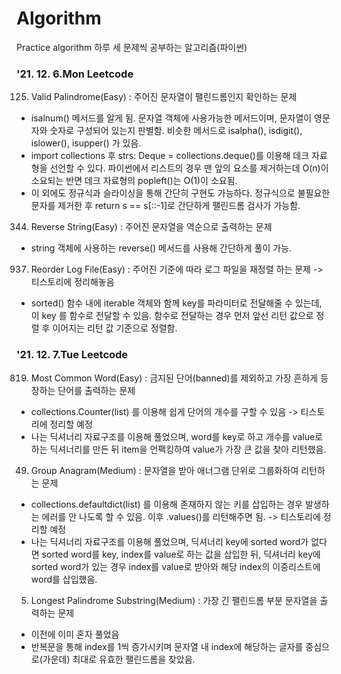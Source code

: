 # Algorithm
Practice algorithm
하루 세 문제씩 공부하는 알고리즘(파이썬)

### '21. 12. 6.Mon Leetcode

125. Valid Palindrome(Easy) : 주어진 문자열이 팰린드롬인지 확인하는 문제
 - isalnum() 메서드를 알게 됨. 문자열 객체에 사용가능한 메서드이며, 문자열이 영문자와 숫자로 구성되어 있는지 판별함. 비슷한 메서드로 isalpha(), isdigit(), islower(), isupper() 가 있음.
 - import collections 후 strs: Deque = collections.deque()를 이용해 데크 자료형을 선언할 수 있다. 파이썬에서 리스트의 경우 맨 앞의 요소를 제거하는데 O(n)이 소요되는 반면 데크 자료형의 popleft()는 O(1)이 소요됨. 
 - 이 외에도 정규식과 슬라이싱을 통해 간단히 구현도 가능하다. 정규식으로 불필요한 문자를 제거한 후 return s == s[::-1]로 간단하게 팰린드롬 검사가 가능함.

344. Reverse String(Easy) : 주어진 문자열을 역순으로 출력하는 문제
 - string 객체에 사용하는 reverse() 메서드를 사용해 간단하게 풀이 가능.
 
937. Reorder Log File(Easy) : 주어진 기준에 따라 로그 파일을 재정렬 하는 문제 -> 티스토리에 정리해놓음
 - sorted() 함수 내에 iterable 객체와 함께 key를 파라미터로 전달해줄 수 있는데, 이 key 를 함수로 전달할 수 있음. 함수로 전달하는 경우 먼저 앞선 리턴 값으로 정렬 후 이어지는 리턴 값 기준으로 정렬함. 
 
### '21. 12. 7.Tue Leetcode
 
819. Most Common Word(Easy) : 금지된 단어(banned)를 제외하고 가장 흔하게 등장하는 단어를 출력하는 문제
 - collections.Counter(list) 를 이용해 쉽게 단어의 개수를 구할 수 있음 -> 티스토리에 정리할 예정
 - 나는 딕셔너리 자료구조를 이용해 풀었으며, word를 key로 하고 개수를 value로 하는 딕셔너리를 만든 뒤 item을 언팩킹하여 value가 가장 큰 값을 찾아 리턴했음.

49. Group Anagram(Medium) : 문자열을 받아 애너그램 단위로 그룹화하여 리턴하는 문제
 - collections.defaultdict(list) 를 이용해 존재하지 않는 키를 삽입하는 경우 발생하는 에러를 안 나도록 할 수 있음. 이후 .values()를 리턴해주면 됨. -> 티스토리에 정리할 예정
 - 나는 딕셔너리 자료구조를 이용해 풀었으며, 딕셔너리 key에 sorted word가 없다면 sorted word를 key, index를 value로 하는 값을 삽입한 뒤, 딕셔너리 key에 sorted word가 있는 경우 index를 value로 받아와 해당 index의 이중리스트에 word를 삽입했음.

5. Longest Palindrome Substring(Medium) : 가장 긴 팰린드롬 부분 문자열을 출력하는 문제
 - 이전에 이미 혼자 풀었음
 - 반복문을 통해 index를 1씩 증가시키며 문자열 내 index에 해당하는 글자를 중심으로(가운데) 최대로 유효한 팰린드롬을 찾았음.



